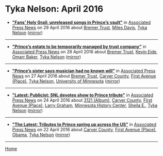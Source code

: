 # Tyka Nelson: April 2016

 - [**"Fans’ Holy Grail: unreleased songs in Prince’s vault"**](https://apnews.com/73b9ba74daa4423bb36ac62d4655a71b) in [Associated Press News](https://apnews.com/) on 29 April 2016 about [Bremer Trust](../../topics/bremer-trust/index.md), [Miles Davis](../../topics/miles-davis/index.md), [Tyka Nelson](../../topics/tyka-nelson/index.md) ([mirror](https://web.archive.org/web/*/https://apnews.com/73b9ba74daa4423bb36ac62d4655a71b))

----

 - [**"Prince’s estate to be temporarily managed by trust company"**](https://apnews.com/606153a12f3041b8b76186c824538183) in [Associated Press News](https://apnews.com/) on 28 April 2016 about [Bremer Trust](../../topics/bremer-trust/index.md), [Kevin Eide](../../topics/kevin-eide/index.md), [Omarr Baker](../../topics/omarr-baker/index.md), [Tyka Nelson](../../topics/tyka-nelson/index.md) ([mirror](https://web.archive.org/web/*/https://apnews.com/606153a12f3041b8b76186c824538183))

----

 - [**"Prince’s sister says musician had no known will"**](https://apnews.com/b7bcc90e42904f679c07158bf5e851a3) in [Associated Press News](https://apnews.com/) on 27 April 2016 about [Bremer Trust](../../topics/bremer-trust/index.md), [Carver County](../../topics/carver-county/index.md), [First Avenue (Place)](../../topics/place/first-avenue/index.md), [Tyka Nelson](../../topics/tyka-nelson/index.md), [University of Minnesota](../../topics/university-of-minnesota/index.md) ([mirror](https://web.archive.org/web/*/https://apnews.com/b7bcc90e42904f679c07158bf5e851a3))

----

 - [**"Latest: Publicist: SNL devotes show to Prince tribute"**](https://apnews.com/b57342f2b68447639ef7589c0caa9ee8) in [Associated Press News](https://apnews.com/) on 24 April 2016 about [3121 (Album)](../../topics/album/3121/index.md), [Carver County](../../topics/carver-county/index.md), [First Avenue (Place)](../../topics/place/first-avenue/index.md), [Larry Graham](../../topics/larry-graham/index.md), [Minnesota History Center](../../topics/minnesota-history-center/index.md), [Sheila E.](../../topics/sheila-e/index.md), [Tyka Nelson](../../topics/tyka-nelson/index.md) ([mirror](https://web.archive.org/web/*/https://apnews.com/b57342f2b68447639ef7589c0caa9ee8))

----

 - [**"The Latest: Tributes to Prince spring up across the US"**](https://apnews.com/debddfb333364e4091f0989c39458119) in [Associated Press News](https://apnews.com/) on 22 April 2016 about [Carver County](../../topics/carver-county/index.md), [First Avenue (Place)](../../topics/place/first-avenue/index.md), [Obama](../../topics/obama/index.md), [Tyka Nelson](../../topics/tyka-nelson/index.md) ([mirror](https://web.archive.org/web/*/https://apnews.com/debddfb333364e4091f0989c39458119))

----

[Home](./)
